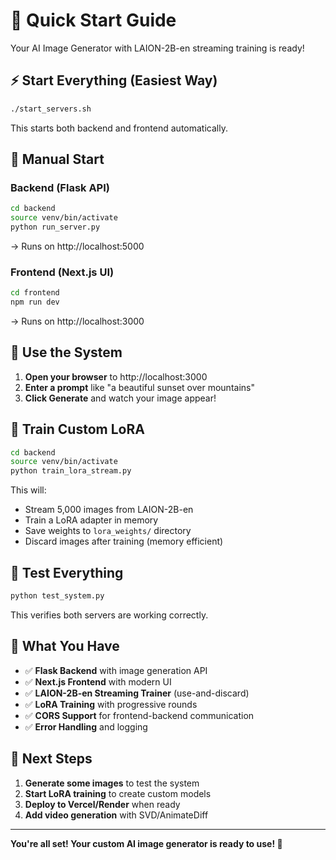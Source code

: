 # 🚀 Quick Start Guide

Your AI Image Generator with LAION-2B-en streaming training is ready!

## ⚡ Start Everything (Easiest Way)

```bash
./start_servers.sh
```

This starts both backend and frontend automatically.

## 🔧 Manual Start

### Backend (Flask API)
```bash
cd backend
source venv/bin/activate
python run_server.py
```
→ Runs on http://localhost:5000

### Frontend (Next.js UI)
```bash
cd frontend
npm run dev
```
→ Runs on http://localhost:3000

## 🎯 Use the System

1. **Open your browser** to http://localhost:3000
2. **Enter a prompt** like "a beautiful sunset over mountains"
3. **Click Generate** and watch your image appear!

## 🧠 Train Custom LoRA

```bash
cd backend
source venv/bin/activate
python train_lora_stream.py
```

This will:
- Stream 5,000 images from LAION-2B-en
- Train a LoRA adapter in memory
- Save weights to `lora_weights/` directory
- Discard images after training (memory efficient)

## 🧪 Test Everything

```bash
python test_system.py
```

This verifies both servers are working correctly.

## 📁 What You Have

- ✅ **Flask Backend** with image generation API
- ✅ **Next.js Frontend** with modern UI
- ✅ **LAION-2B-en Streaming Trainer** (use-and-discard)
- ✅ **LoRA Training** with progressive rounds
- ✅ **CORS Support** for frontend-backend communication
- ✅ **Error Handling** and logging

## 🎨 Next Steps

1. **Generate some images** to test the system
2. **Start LoRA training** to create custom models
3. **Deploy to Vercel/Render** when ready
4. **Add video generation** with SVD/AnimateDiff

---

**You're all set! Your custom AI image generator is ready to use! 🎉** 